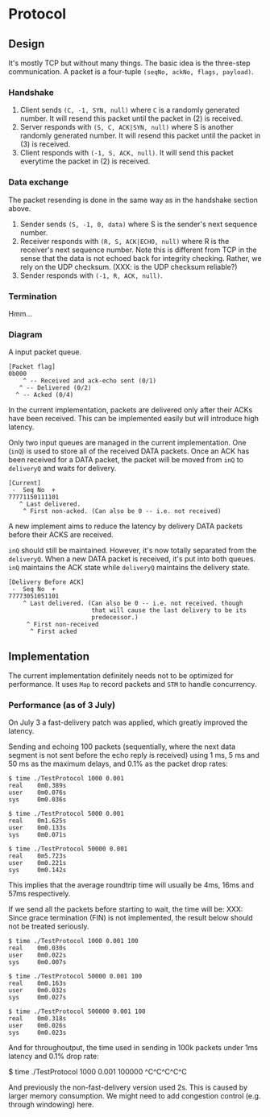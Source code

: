 # Protocol

## Design

It's mostly TCP but without many things. The basic idea is the three-step
communication. A packet is a four-tuple `(seqNo, ackNo, flags, payload)`.

### Handshake

1. Client sends `(C, -1, SYN, null)` where `C` is a randomly generated
   number. It will resend this packet until the packet in (2) is received.
2. Server responds with `(S, C, ACK|SYN, null)` where S is another randomly
   generated number. It will resend this packet until the packet in (3)
   is received.
3. Client responds with `(-1, S, ACK, null)`. It will send this packet
   everytime the packet in (2) is received.

### Data exchange

The packet resending is done in the same way as in the handshake section
above.

1. Sender sends `(S, -1, 0, data)` where S is the sender's next
   sequence number.
2. Receiver responds with `(R, S, ACK|ECHO, null)` where R is the receiver's
   next sequence number. Note this is different from TCP in the sense that
   the data is not echoed back for integrity checking. Rather, we rely
   on the UDP checksum. (XXX: is the UDP checksum reliable?)
3. Sender responds with `(-1, R, ACK, null)`.

### Termination

Hmm...

### Diagram

A input packet queue.

    [Packet flag]
    0b000
        ^ -- Received and ack-echo sent (0/1)
       ^ -- Delivered (0/2)
      ^ -- Acked (0/4)

In the current implementation, packets are delivered only after their
ACKs have been received. This can be implemented easily but will introduce
high latency.

Only two input queues are managed in the current implementation. One (`inQ`)
is used to store all of the received DATA packets. Once an ACK has been
received for a DATA packet, the packet will be moved from `inQ` to
`deliveryQ` and waits for delivery.

    [Current]
     -  Seq No  + 
    77771150111101
       ^ Last delivered.
        ^ First non-acked. (Can also be 0 -- i.e. not received)

A new implement aims to reduce the latency by delivery DATA packets before
their ACKS are received.

`inQ` should still be maintained. However, it's now totally separated from
the `deliveryQ`. When a new DATA packet is received, it's put into both
queues. `inQ` maintains the ACK state while `deliveryQ` maintains the
delivery state.

    [Delivery Before ACK]
     -  Seq No  + 
    77773051051101
        ^ Last delivered. (Can also be 0 -- i.e. not received. though
                           that will cause the last delivery to be its
                           predecessor.)
         ^ First non-received
          ^ First acked

## Implementation

The current implementation definitely needs not to be optimized for
performance. It uses `Map` to record packets and `STM` to handle concurrency.

### Performance (as of 3 July)

On July 3 a fast-delivery patch was applied, which greatly improved
the latency.

Sending and echoing 100 packets (sequentially, where the next data segment
is not sent before the echo reply is received) using 1 ms, 5 ms and 50 ms
as the maximum delays, and 0.1% as the packet drop rates:

    $ time ./TestProtocol 1000 0.001
    real    0m0.389s
    user    0m0.076s
    sys     0m0.036s
    
    $ time ./TestProtocol 5000 0.001
    real    0m1.625s
    user    0m0.133s
    sys     0m0.071s
    
    $ time ./TestProtocol 50000 0.001
    real    0m5.723s
    user    0m0.221s
    sys     0m0.142s

This implies that the average roundtrip time will usually be 4ms, 16ms
and 57ms respectively.

If we send all the packets before starting to wait, the time will be:
XXX: Since grace termination (FIN) is not implemented, the result below
should not be treated seriously.

    $ time ./TestProtocol 1000 0.001 100
    real    0m0.030s
    user    0m0.022s
    sys     0m0.007s
    
    $ time ./TestProtocol 50000 0.001 100
    real    0m0.163s
    user    0m0.032s
    sys     0m0.027s
    
    $ time ./TestProtocol 500000 0.001 100
    real    0m0.318s
    user    0m0.026s
    sys     0m0.023s

And for throughoutput, the time used in sending in 100k packets under
1ms latency and 0.1% drop rate:

$ time ./TestProtocol 1000 0.001 100000
^C^C^C^C^C

And previously the non-fast-delivery version used 2s. This is caused by
larger memory consumption. We might need to add congestion control
(e.g. through windowing) here.

